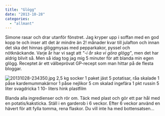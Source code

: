 ```yaml
---
title: "Glögg"
date: "2013-10-28"
categories: 
  - "allmant"
---
```


Simone rasar och drar utanför fönstret. Jag kryper upp i soffan med en god kopp te och inser att det är mindre än 2! månader kvar till julafton och innan det ska det hinnas glöggmysas med pepparkakor, pyssel och nötknäckande. Varje år har vi sagt att _"-i år ska vi göra glögg"_, men det har aldrig blivit så. Men så idag tog jag mig 5 minuter för att blanda min egen glögg. Receptet är ett välbeprövat GP-recept som man hittar på de flesta bloggar.  
  
![20131028-234350.jpg](/static/img/20131028-234350.jpg)
2,5 kg socker 1 paket jäst 5 potatisar, råa skalade 1 påse kardemummakärnor 1 påse nejlikor 5 cm skalad ingefära 1 pkt russin 5 liter svagdricka 1 10- liters hink plastfilm

Blanda alla ingredienser och rör om. Täck med plast och gör ett par hål med en potatis/kaksticka. Ställ i en garderob i 6 veckor. Efter 6 veckor använd en hävert för att fylla tomma, rena flaskor. Du vill inte ha med bottensatsen...
